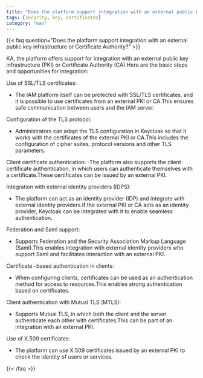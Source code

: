 ```yaml
---
title: "Does the platform support integration with an external public key infrastructure or Certificate Authority?"
tags: [security, key, certificates]
category: "nan"
---
```


<!-- QUESTION -->

{{< faq question="Does the platform support integration with an external public key infrastructure or Certificate Authority?" >}}

<!-- ANSWER -->

KA, the platform offers support for integration with an external public key infrastructure (PKI) or Certificate Authority (CA).Here are the basic steps and opportunities for integration:

Use of SSL/TLS certificates:
- The IAM platform itself can be protected with SSL/TLS certificates, and it is possible to use certificates from an external PKI or CA.This ensures safe communication between users and the IAM server.

Configuration of the TLS protocol:
- Administrators can adapt the TLS configuration in Keycloak so that it works with the certificates of the external PKI or CA.This includes the configuration of cipher suites, protocol versions and other TLS parameters.

Client certificate authentication:
-The platform also supports the client certificate authentication, in which users can authenticate themselves with a certificate.These certificates can be issued by an external PKI.

Integration with external identity providers (IDPS):
- The platform can act as an identity provider (IDP) and integrate with external identity providers.If the external PKI or CA acts as an identity provider, Keycloak can be integrated with it to enable seamless authentication.

Federation and Saml support:
- Supports Federation and the Security Association Markup Language (Saml).This enables integration with external identity providers who support Saml and facilitates interaction with an external PKI.

Certificate -based authentication in clients:
- When configuring clients, certificates can be used as an authentication method for access to resources.This enables strong authentication based on certificates.

Client authentication with Mutual TLS (MTLS):
- Supports Mutual TLS, in which both the client and the server authenticate each other with certificates.This can be part of an integration with an external PKI.

Use of X.509 certificates:
- The platform can use X.509 certificates issued by an external PKI to check the identity of users or services.

{{< /faq >}}
